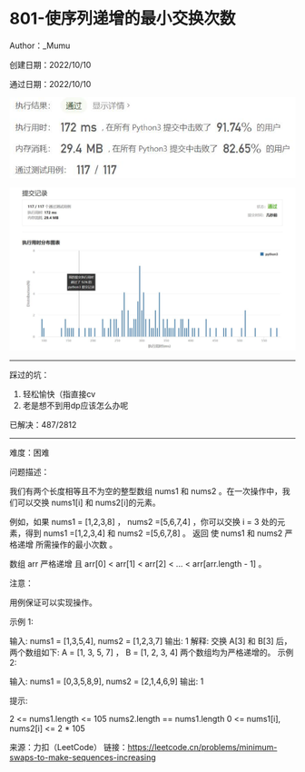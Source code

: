 # 801-使序列递增的最小交换次数

Author：_Mumu

创建日期：2022/10/10

通过日期：2022/10/10

![](./通过截图2.jpg)

![](./通过截图1.jpg)

*****

踩过的坑：

1. 轻松愉快（指直接cv
1. 老是想不到用dp应该怎么办呢

已解决：487/2812

*****

难度：困难

问题描述：

我们有两个长度相等且不为空的整型数组 nums1 和 nums2 。在一次操作中，我们可以交换 nums1[i] 和 nums2[i]的元素。

例如，如果 nums1 = [1,2,3,8] ， nums2 =[5,6,7,4] ，你可以交换 i = 3 处的元素，得到 nums1 =[1,2,3,4] 和 nums2 =[5,6,7,8] 。
返回 使 nums1 和 nums2 严格递增 所需操作的最小次数 。

数组 arr 严格递增 且  arr[0] < arr[1] < arr[2] < ... < arr[arr.length - 1] 。

注意：

用例保证可以实现操作。


示例 1:

输入: nums1 = [1,3,5,4], nums2 = [1,2,3,7]
输出: 1
解释: 
交换 A[3] 和 B[3] 后，两个数组如下:
A = [1, 3, 5, 7] ， B = [1, 2, 3, 4]
两个数组均为严格递增的。
示例 2:

输入: nums1 = [0,3,5,8,9], nums2 = [2,1,4,6,9]
输出: 1


提示:

2 <= nums1.length <= 105
nums2.length == nums1.length
0 <= nums1[i], nums2[i] <= 2 * 105

来源：力扣（LeetCode）
链接：https://leetcode.cn/problems/minimum-swaps-to-make-sequences-increasing